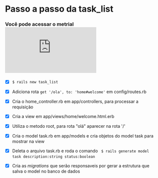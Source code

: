 # Passo a passo da task_list

### Você pode acessar o metrial ![aqui](https://github.com/COAB1/CampusCode_Rails/blob/master/TreinaDev_Rails.pdf)

- [x] ``` $ rails new task_list ```

- [x] Adiciona rota ``` get '/ola', to: 'home#welcome' ``` em config/routes.rb

- [x] Cria o home_controller.rb​ em app/controllers, para processar a requisição 

- [x] Cria a view em app/views/home/welcome.html.erb

- [x] Utiliza o metodo root, para rota "olá" aparecer na rota '/'

- [x] Cria o model task.rb em app/models e cria objetos do model task para mostrar na view

- [x] Deleta o arquivo task.rb e roda o comando ``` $ rails generate model task description:string status:boolean```

- [x] Cria as _migrations_ que serão responsaveis por gerar a estrutura que salva o model no banco de dados